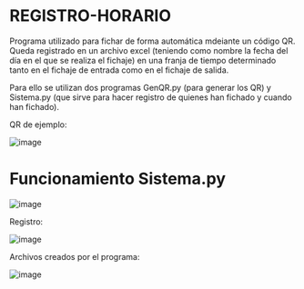 # REGISTRO-HORARIO
Programa utilizado para fichar de forma automática mdeiante un código QR. Queda registrado en un archivo excel (teniendo como nombre la fecha del día en el que se realiza el fichaje) en una franja de tiempo determinado tanto en el fichaje de entrada como en el fichaje de salida.

Para ello se utilizan dos programas GenQR.py (para generar los QR) y Sistema.py (que sirve para hacer registro de quienes han fichado y cuando han fichado).

QR de ejemplo:

![image](https://user-images.githubusercontent.com/111430658/208523806-15540da2-0285-4677-a61c-277a057a1fe1.png)

# Funcionamiento Sistema.py

![image](https://user-images.githubusercontent.com/111430658/208524294-b5c0234b-4bdc-4b4b-9571-f0e5a4e7dfd3.png)

Registro:

![image](https://user-images.githubusercontent.com/111430658/208524114-f9ef28db-d263-463f-be0f-930c04dd7721.png)

Archivos creados por el programa:

![image](https://user-images.githubusercontent.com/111430658/208524585-5df89cac-6e81-4596-8de2-0bf5715fdaa3.png)

